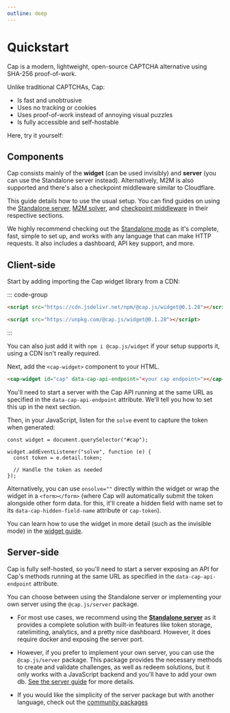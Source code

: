 ```yaml
---
outline: deep
---
```


# Quickstart

Cap is a modern, lightweight, open-source CAPTCHA alternative using SHA-256 proof-of-work.

Unlike traditional CAPTCHAs, Cap:

- Is fast and unobtrusive
- Uses no tracking or cookies
- Uses proof-of-work instead of annoying visual puzzles
- Is fully accessible and self-hostable

Here, try it yourself:

<Demo />

## Components

Cap consists mainly of the **widget** (can be used invisibly) and **server** (you can use the Standalone server instead). Alternatively, M2M is also supported and there's also a checkpoint middleware similar to Cloudflare.

This guide details how to use the usual setup. You can find guides on using the [Standalone server](./standalone/index.md), [M2M solver](./solver.md), and [checkpoint middleware](./middleware/index.md) in their respective sections.

We highly recommend checking out the [Standalone mode](./standalone/index.md) as it's complete, fast, simple to set up, and works with any language that can make HTTP requests. It also includes a dashboard, API key support, and more.

## Client-side

Start by adding importing the Cap widget library from a CDN:

::: code-group

```html [jsdelivr]
<script src="https://cdn.jsdelivr.net/npm/@cap.js/widget@0.1.28"></script>
```

```html [unpkg]
<script src="https://unpkg.com/@cap.js/widget@0.1.28"></script>
```

:::

You can also just add it with `npm i @cap.js/widget` if your setup supports it, using a CDN isn't really required.

Next, add the `<cap-widget>` component to your HTML.

```html
<cap-widget id="cap" data-cap-api-endpoint="<your cap endpoint>"></cap-widget>
```

You'll need to start a server with the Cap API running at the same URL as specified in the `data-cap-api-endpoint` attribute. We'll tell you how to set this up in the next section.

Then, in your JavaScript, listen for the `solve` event to capture the token when generated:

```js{3}
const widget = document.querySelector("#cap");

widget.addEventListener("solve", function (e) {
  const token = e.detail.token;

  // Handle the token as needed
});
```

Alternatively, you can use `onsolve=""` directly within the widget or wrap the widget in a `<form></form>` (where Cap will automatically submit the token alongside other form data. for this, it'll create a hidden field with name set to its `data-cap-hidden-field-name` attribute or `cap-token`).

You can learn how to use the widget in more detail (such as the invisible mode) in the [widget guide](./widget.md).

## Server-side

Cap is fully self-hosted, so you'll need to start a server exposing an API for Cap's methods running at the same URL as specified in the `data-cap-api-endpoint` attribute.

You can choose between using the Standalone server or implementing your own server using the `@cap.js/server` package.

- For most use cases, we recommend using the **[Standalone server](./standalone/index.md)** as it provides a complete solution with built-in features like token storage, ratelimiting, analytics, and a pretty nice dashboard. However, it does require docker and exposing the server port.

- However, if you prefer to implement your own server, you can use the `@cap.js/server` package. This package provides the necessary methods to create and validate challenges, as well as redeem solutions, but it only works with a JavaScript backend and you'll have to add your own db. [See the server guide](./server.md) for more details.

- If you would like the simplicity of the server package but with another language, check out the [community packages](./community.md)
